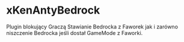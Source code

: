 # xKenAntyBedrock
Plugin blokujący Graczą Stawianie Bedrocka z Faworek jak i zarówno niszczenie Bedrocka jeśli dostał GameMode z Faworki.
